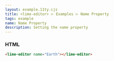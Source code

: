 ```yaml
---
layout: example.11ty.cjs
title: <lime-editor> ⌲ Examples ⌲ Name Property
tags: example
name: Name Property
description: Setting the name property
---
```


<lime-editor name="Earth"></lime-editor>

<h3>HTML</h3>

```html
<lime-editor name="Earth"></lime-editor>
```
